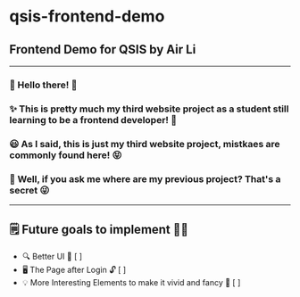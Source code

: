 # qsis-frontend-demo
## Frontend Demo for QSIS by Air Li
---
### 👋 Hello there! 💬
### ✨ This is pretty much my third website project as a student still learning to be a frontend developer! 🫵
### 😃 As I said, this is just my third website project, mistkaes are commonly found here! 😝
### 🤔 Well, if you ask me where are my previous project? That's a secret 😜

---

## 🗒️ Future goals to implement 🔧✨

- 🔍 Better UI 👀 [ ]
- 🖥️ The Page after Login 🔓 [ ]
- 💡 More Interesting Elements to make it vivid and fancy 💎 [ ]
